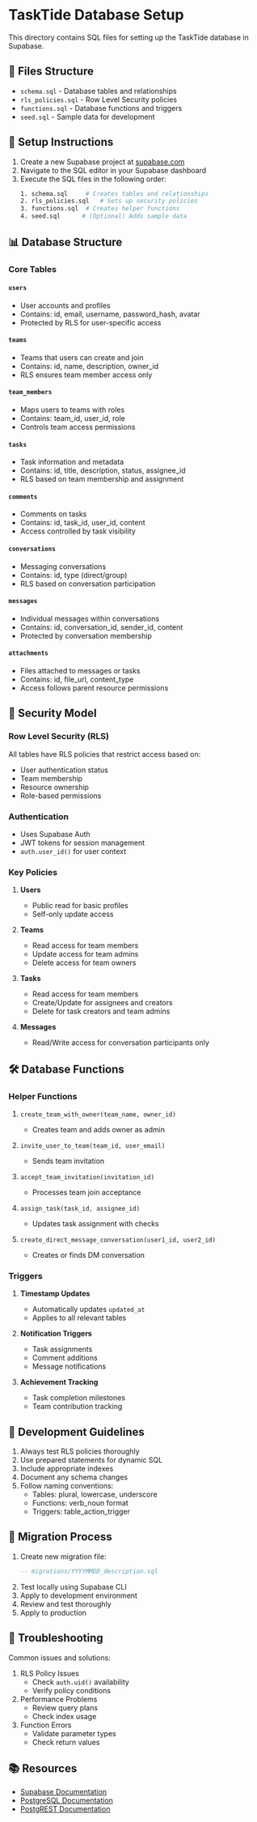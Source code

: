 
# TaskTide Database Setup

This directory contains SQL files for setting up the TaskTide database in Supabase.

## 📁 Files Structure

- `schema.sql` - Database tables and relationships
- `rls_policies.sql` - Row Level Security policies
- `functions.sql` - Database functions and triggers
- `seed.sql` - Sample data for development

## 🚀 Setup Instructions

1. Create a new Supabase project at [supabase.com](https://supabase.com)
2. Navigate to the SQL editor in your Supabase dashboard
3. Execute the SQL files in the following order:
   ```bash
   1. schema.sql     # Creates tables and relationships
   2. rls_policies.sql   # Sets up security policies
   3. functions.sql  # Creates helper functions
   4. seed.sql      # (Optional) Adds sample data
   ```

## 📊 Database Structure

### Core Tables

#### `users`
- User accounts and profiles
- Contains: id, email, username, password_hash, avatar
- Protected by RLS for user-specific access

#### `teams`
- Teams that users can create and join
- Contains: id, name, description, owner_id
- RLS ensures team member access only

#### `team_members`
- Maps users to teams with roles
- Contains: team_id, user_id, role
- Controls team access permissions

#### `tasks`
- Task information and metadata
- Contains: id, title, description, status, assignee_id
- RLS based on team membership and assignment

#### `comments`
- Comments on tasks
- Contains: id, task_id, user_id, content
- Access controlled by task visibility

#### `conversations`
- Messaging conversations
- Contains: id, type (direct/group)
- RLS based on conversation participation

#### `messages`
- Individual messages within conversations
- Contains: id, conversation_id, sender_id, content
- Protected by conversation membership

#### `attachments`
- Files attached to messages or tasks
- Contains: id, file_url, content_type
- Access follows parent resource permissions

## 🔐 Security Model

### Row Level Security (RLS)

All tables have RLS policies that restrict access based on:
- User authentication status
- Team membership
- Resource ownership
- Role-based permissions

### Authentication

- Uses Supabase Auth
- JWT tokens for session management
- `auth.user_id()` for user context

### Key Policies

1. **Users**
   - Public read for basic profiles
   - Self-only update access

2. **Teams**
   - Read access for team members
   - Update access for team admins
   - Delete access for team owners

3. **Tasks**
   - Read access for team members
   - Create/Update for assignees and creators
   - Delete for task creators and team admins

4. **Messages**
   - Read/Write access for conversation participants only

## 🛠️ Database Functions

### Helper Functions

1. `create_team_with_owner(team_name, owner_id)`
   - Creates team and adds owner as admin

2. `invite_user_to_team(team_id, user_email)`
   - Sends team invitation

3. `accept_team_invitation(invitation_id)`
   - Processes team join acceptance

4. `assign_task(task_id, assignee_id)`
   - Updates task assignment with checks

5. `create_direct_message_conversation(user1_id, user2_id)`
   - Creates or finds DM conversation

### Triggers

1. **Timestamp Updates**
   - Automatically updates `updated_at`
   - Applies to all relevant tables

2. **Notification Triggers**
   - Task assignments
   - Comment additions
   - Message notifications

3. **Achievement Tracking**
   - Task completion milestones
   - Team contribution tracking

## 📝 Development Guidelines

1. Always test RLS policies thoroughly
2. Use prepared statements for dynamic SQL
3. Include appropriate indexes
4. Document any schema changes
5. Follow naming conventions:
   - Tables: plural, lowercase, underscore
   - Functions: verb_noun format
   - Triggers: table_action_trigger

## 🔄 Migration Process

1. Create new migration file:
   ```sql
   -- migrations/YYYYMMDD_description.sql
   ```
2. Test locally using Supabase CLI
3. Apply to development environment
4. Review and test thoroughly
5. Apply to production

## 🐛 Troubleshooting

Common issues and solutions:
1. RLS Policy Issues
   - Check `auth.uid()` availability
   - Verify policy conditions
2. Performance Problems
   - Review query plans
   - Check index usage
3. Function Errors
   - Validate parameter types
   - Check return values

## 📚 Resources

- [Supabase Documentation](https://supabase.com/docs)
- [PostgreSQL Documentation](https://www.postgresql.org/docs/)
- [PostgREST Documentation](https://postgrest.org/en/stable/)
